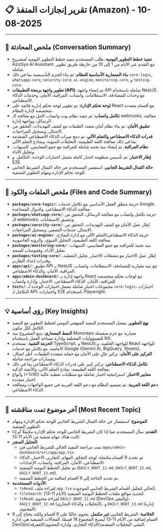 # 📋 تقرير إنجازات المنفذ (Amazon) - 10-08-2025

---

## 📜 ملخص المحادثة (Conversation Summary)

*   **تنفيذ خطط التطوير اليومية**: طلب المستخدم تنفيذ خطط التطوير اليومية لمشروع AzizSys AI Assistant، مع التقدم عبر الأيام من 1 إلى 10 من خارطة طريق تطوير شاملة.
*   **بناء المعمارية الأساسية للنظام**: تم بناء الحزم التأسيسية بما في ذلك `core-logic`, `whatsapp-core`, `security-core`, `ai-engine`, `monitoring-core`, و `testing-core`.
*   **تطوير واجهة برمجة التطبيقات (API)**: تم إنشاء واجهة API شاملة باستخدام NestJS مع وحدات للمصادقة، الاستعلامات، واتساب، المراقبة، الأمان، وخدمات الذكاء الاصطناعي.
*   **لوحة تحكم الإدارة**: تم تطوير لوحة تحكم إدارية قائمة على React مع أقسام متعددة متخصصة لإدارة النظام.
*   **تكامل واتساب**: تم تنفيذ نظام بوت واتساب كامل مع معالجة الـ webhooks، معالجة الرسائل، وواجهة إدارة.
*   **تطبيق الأمان**: تم بناء نظام أمان متعدد الطبقات مع كشف التهديدات، التحقق من الامتثال، وتسجيل المراجعات.
*   **قدرات الذكاء الاصطناعي والتعلم الآلي**: تم دمج ميزات الذكاء الاصطناعي المتقدمة بما في ذلك معالجة اللغة الطبيعية، التحليلات التنبؤية، ونماذج التعلم الآلي.
*   **نظام المراقبة**: تم إنشاء بنية تحتية شاملة للمراقبة مع جمع المقاييس، التنبيهات، وتحليل الأداء.
*   **إطار الاختبار**: تم تأسيس منظومة اختبار كاملة تشمل اختبارات الوحدة، التكامل، و E2E.
*   **حالة اكتمال الشريط الجانبي**: استفسر المستخدم عن حالة اكتمال الشريط الجانبي للوحة تحكم الإدارة ومهام التطوير المتبقية.

---

## 📁 ملخص الملفات والكود (Files and Code Summary)

*   **`packages/core-logic/`**: حزمة منطق العمل الأساسي مع تكامل خدمات Google، معالجة الذكاء الاصطناعي، والدوال المساعدة.
*   **`packages/whatsapp-core/`**: حزمة تكامل واتساب مع معالجة الرسائل، التحقق من الـ webhooks، وتنسيق الاستجابات.
*   **`packages/security-core/`**: إطار عمل الأمان مع كشف التهديدات، التحقق من الامتثال، خدمات التشفير، وتسجيل المراجعات.
*   **`packages/ai-engine/`**: حزمة الذكاء الاصطناعي/التعلم الآلي مع إدارة النماذج، معالجة اللغة الطبيعية، التحليل التنبؤي، والرؤية الحاسوبية.
*   **`packages/monitoring-core/`**: بنية تحتية للمراقبة مع جمع المقاييس، التنبيهات، تحليل الأداء، وفحوصات الصحة.
*   **`packages/testing-core/`**: إطار عمل الاختبار مع مشغلات الاختبار، تحليل التغطية، وقدرات إعداد التقارير.
*   **`apps/api/`**: تطبيق API بـ NestJS مع بنية معيارية للمصادقة، الاستعلامات، واتساب، المراقبة، الأمان، والذكاء الاصطناعي.
*   **`apps/admin-dashboard/`**: واجهة إدارة بـ React مع لوحات تحكم متخصصة للمراقبة، الأمان، الذكاء الاصطناعي، الاختبار، وإدارة واتساب.
*   **`tests/`**: مجموعات اختبار شاملة تشمل اختبارات الوحدة لـ `core-logic`، اختبارات التكامل لـ API، واختبارات E2E باستخدام Playwright.

---

## 💡 رؤى أساسية (Key Insights)

*   **نهج التطوير**: يفضل المستخدم التنفيذ المنهجي اليومي لخطط التطوير مع التنفيذ الكامل لكل مكون.
*   **النمط المعماري**: يتبع المشروع بنية Monorepo معيارية مع حزم منفصلة للمسؤوليات المختلفة وإدارة مساحة العمل باستخدام NX.
*   **الحزمة التقنية**: يستخدم TypeScript، و NestJS للواجهة الخلفية، و React للواجهة الأمامية، مع تكامل مع خدمات Google (Gemini AI, BigQuery, Sheets).
*   **التركيز على الأمان**: تركيز عالٍ على الأمان مع حماية متعددة الطبقات، أطر امتثال، ومسارات مراجعة شاملة.
*   **تكامل الذكاء الاصطناعي**: تركيز كبير على قدرات الذكاء الاصطناعي بما في ذلك معالجة اللغة الطبيعية، نماذج التعلم الآلي، والأتمتة الذكية.
*   **معايير الاختبار**: استراتيجية اختبار شاملة مع متطلبات تغطية عالية (90%+) وأنواع اختبار متعددة.
*   **دعم اللغة العربية**: تم تصميم النظام مع دعم اللغة العربية في جميع الواجهات ومعالجة الذكاء الاصطناعي.

---

## 📌 آخر موضوع تمت مناقشته (Most Recent Topic)

*   **الموضوع**: استفسار عن حالة اكتمال الشريط الجانبي للوحة تحكم الإدارة ومهام التطوير المتبقية.
*   **التقدم**: سأل المستخدم عما إذا كان الشريط الجانبي للوحة تحكم الإدارة مكتملًا أو إذا كانت هناك مهام متبقية من الأيام 11-13.
*   **التحليل المنجز**:
    *   تمت مراجعة التنفيذ الحالي للشريط الجانبي في `apps/admin-dashboard/src/app/app.tsx`.
    *   تم تحديد 9 أقسام مكتملة: لوحة التحكم، المهام، التقارير، الاختبار، الذكاء الاصطناعي، الأمان، المراقبة، واتساب، الإعدادات.
    *   تم تحليل الخطط اليومية المتبقية (`DAILY_BOOT_11.md`, `DAILY_BOOT_12.md`, `DAILY_BOOT_13.md`).
    *   تم تحديد الحاجة إلى 9 أقسام إضافية من الخطط المتبقية.
*   **الأدوات المستخدمة**:
    *   `fsRead`: لقراءة ملف `app.tsx` الحالي لتحليل أقسام الشريط الجانبي الموجودة.
    *   `fileSearch`: لتحديد مواقع ملفات الخطط اليومية المتبقية (الأيام 11-13).
    *   `fsRead`: لقراءة محتوى `DAILY_BOOT_11.md` (DevOps والنشر)، `DAILY_BOOT_12.md` (التحليلات والذكاء التجاري)، و `DAILY_BOOT_13.md` (إدارة المحتوى).
*   **الخلاصة**: الشريط الجانبي **غير مكتمل**. يحتوي حاليًا على 9 أقسام ولكنه يحتاج إلى 9 أقسام إضافية من الأيام 11-13 ليصبح المجموع 18 قسمًا. المجالات المتبقية هي: إدارة DevOps/النشر، التحليلات المتقدمة/الذكاء التجاري، وإدارة المحتوى/المعرفة.